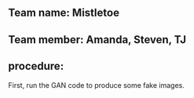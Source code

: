 ## Team name: Mistletoe
## Team member: Amanda, Steven, TJ

## procedure:
First, run the GAN code to produce some fake images.
